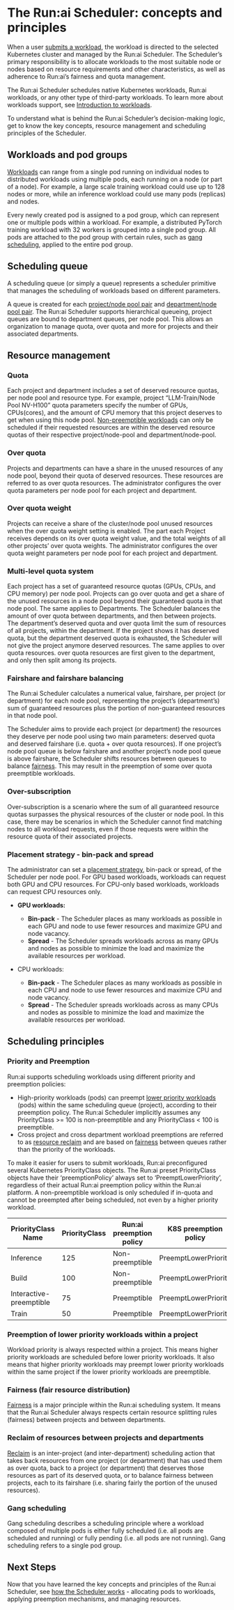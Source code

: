 # The Run:ai Scheduler: concepts and principles

When a user [submits a workload](../workloads-in-runai/workloads.md), the workload is directed to the selected Kubernetes cluster and managed by the Run:ai Scheduler. The Scheduler’s primary responsibility is to allocate workloads to the most suitable node or nodes based on resource requirements and other characteristics, as well as adherence to Run:ai’s fairness and quota management.  

The Run:ai Scheduler schedules native Kubernetes workloads, Run:ai workloads, or any other type of third-party workloads. To learn more about workloads support, see [Introduction to workloads](../workloads-in-runai/introduction-to-workloads.md). 

To understand what is behind the Run:ai Scheduler’s decision-making logic, get to know the key concepts, resource management and scheduling principles of the Scheduler.

## Workloads and pod groups

[Workloads](../workloads-in-runai/workload-types.md) can range from a single pod running on individual nodes to distributed workloads using multiple pods, each running on a node (or part of a node). For example, a large scale training workload could use up to 128 nodes or more, while an inference workload could use many pods (replicas) and nodes. 

Every newly created pod is assigned to a pod group, which can represent one or multiple pods within a workload. For example, a distributed PyTorch training workload with 32 workers is grouped into a single pod group. All pods are attached to the pod group with certain rules, such as [gang scheduling](#gang-scheduling), applied to the entire pod group.

## Scheduling queue

A scheduling queue (or simply a queue) represents a scheduler primitive that manages the scheduling of workloads based on different parameters. 

A queue is created for each [project/node pool pair](../manage-ai-initiatives/adapting-ai-initiatives.md#mapping-your-organization) and [department/node pool pair](../manage-ai-initiatives/adapting-ai-initiatives.md#mapping-your-organization). The Run:ai Scheduler supports hierarchical queueing, project queues are bound to department queues, per node pool. This allows an organization to manage quota, over quota and more for projects and their associated departments. 

## Resource management

### Quota

Each project and department includes a set of deserved resource quotas, per node pool and resource type. For example, project “LLM-Train/Node Pool NV-H100” quota parameters specify the number of GPUs, CPUs(cores), and the amount of CPU memory that this project deserves to get when using this node pool. [Non-preemptible workloads](#priority-and-preemption) can only be scheduled if their requested resources are within the deserved resource quotas of their respective project/node-pool and department/node-pool.

### Over quota

Projects and departments can have a share in the unused resources of any node pool, beyond their quota of deserved resources. These resources are referred to as over quota resources. The administrator configures the over quota parameters per node pool for each project and department.

### Over quota weight

Projects can receive a share of the cluster/node pool unused resources when the over quota weight setting is enabled. The part each Project receives depends on its over quota weight value, and the total weights of all other projects’ over quota weights. The administrator configures the over quota weight parameters per node pool for each project and department.

### Multi-level quota system

Each project has a set of guaranteed resource quotas (GPUs, CPUs, and CPU memory) per node pool. Projects can go over quota and get a share of the unused resources in a node pool beyond their guaranteed quota in that node pool. The same applies to Departments. The Scheduler balances the amount of over quota between departments, and then between projects. The department’s deserved quota and over quota limit the sum of resources of all projects, within the department. If the project shows it has deserved quota, but the department deserved quota is exhausted, the Scheduler will not give the project anymore deserved resources. The same applies to over quota resources. over quota resources are first given to the department, and only then split among its projects. 

### Fairshare and fairshare balancing

The Run:ai Scheduler calculates a numerical value, fairshare, per project (or department) for each node pool, representing the project’s (department’s) sum of guaranteed resources plus the portion of non-guaranteed resources in that node pool.

The Scheduler aims to provide each project (or department) the resources they deserve per node pool using two main parameters: deserved quota and deserved fairshare (i.e. quota + over quota resources). If one project’s node pool queue is below fairshare and another project’s node pool queue is above fairshare, the Scheduler shifts resources between queues to balance [fairness](#fairness-fair-resource-distribution). This may result in the preemption of some over quota preemptible workloads.

### Over-subscription

Over-subscription is a scenario where the sum of all guaranteed resource quotas surpasses the physical resources of the cluster or node pool. In this case, there may be scenarios in which the Scheduler cannot find matching nodes to all workload requests, even if those requests were within the resource quota of their associated projects.

### Placement strategy - bin-pack and spread

The administrator can set a [placement strategy](../manage-ai-initiatives/managing-your-resources/node-pools.md#adding-a-new-node-pool), bin-pack or spread, of the Scheduler per node pool. For GPU based workloads, workloads can request both GPU and CPU resources. For CPU-only based workloads, workloads can request CPU resources only.

* **GPU workloads:** 
  * **Bin-pack** - The Scheduler places as many workloads as possible in each GPU and node to use fewer resources and maximize GPU and node vacancy.
  * **Spread** - The Scheduler spreads workloads across as many GPUs and nodes as possible to minimize the load and maximize the available resources per workload.

* CPU workloads:
  * **Bin-pack** - The Scheduler places as many workloads as possible in each CPU and node to use fewer resources and maximize CPU and node vacancy.
  * **Spread** - The Scheduler spreads workloads across as many CPUs and nodes as possible to minimize the load and maximize the available resources per workload.

## Scheduling principles

### Priority and Preemption

Run:ai supports scheduling workloads using different priority and preemption policies:

* High-priority workloads (pods) can preempt [lower priority workloads](#preemption-of-lower-priority-workloads-within-a-project) (pods) within the same scheduling queue (project), according to their preemption policy. The Run:ai Scheduler implicitly assumes any PriorityClass >= 100 is non-preemptible and any PriorityClass < 100 is preemptible.
* Cross project and cross department workload preemptions are referred to as [resource reclaim](#reclaim-of-resources-between-projects-and-departments) and are based on [fairness](#fairness-fair-resource-distribution) between queues rather than the priority of the workloads.

To make it easier for users to submit workloads, Run:ai preconfigured several Kubernetes PriorityClass objects. The Run:ai preset PriorityClass objects have their ‘preemptionPolicy’ always set to ‘PreemptLowerPriority’, regardless of their actual Run:ai preemption policy within the Run:ai platform. A non-preemptible workload is only scheduled if in-quota and cannot be preempted after being scheduled, not even by a higher priority workload.

| PriorityClass Name | PriorityClass | Run:ai preemption policy | K8S preemption policy |
| ----- | ----- | ----- | ----- |
| Inference | 125 | Non-preemptible | PreemptLowerPriority |
| Build | 100 | Non-preemptible | PreemptLowerPriority |
| Interactive-preemptible | 75 | Preemptible | PreemptLowerPriority |
| Train | 50 | Preemptible | PreemptLowerPriority |

### Preemption of lower priority workloads within a project

Workload priority is always respected within a project. This means higher priority workloads are scheduled before lower priority workloads. It also means that higher priority workloads may preempt lower priority workloads within the same project if the lower priority workloads are preemptible. 

### Fairness (fair resource distribution)

[Fairness](how-the-scheduler-works.md) is a major principle within the Run:ai scheduling system. It means that the Run:ai Scheduler always respects certain resource splitting rules (fairness) between projects and between departments.

### Reclaim of resources between projects and departments

[Reclaim](how-the-scheduler-works.md#reclaim-preemption-between-projects-and-departments) is an inter-project (and inter-department) scheduling action that takes back resources from one project (or department) that has used them as over quota, back to a project (or department) that deserves those resources as part of its deserved quota, or to balance fairness between projects, each to its fairshare (i.e. sharing fairly the portion of the unused resources).

### Gang scheduling

Gang scheduling describes a scheduling principle where a workload composed of multiple pods is either fully scheduled (i.e. all pods are scheduled and running) or fully pending (i.e. all pods are not running). Gang scheduling refers to a single pod group. 

## Next Steps

Now that you have learned the key concepts and principles of the Run:ai Scheduler, see [how the Scheduler works](./how-the-scheduler-works.md) - allocating pods to workloads, applying preemption mechanisms, and managing resources.

